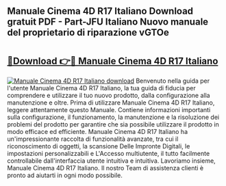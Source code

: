 ## Manuale Cinema 4D R17 Italiano Download gratuit PDF - Part-JFU Italiano Nuovo manuale del proprietario di riparazione vGTOe

# <h2><a href="http://dfdxpo.blite.top/?on=Manuale+Cinema+4D+R17+Italiano">🔗Download 👉🔴 Manuale Cinema 4D R17 Italiano</a></h2>

[![Manuale Cinema 4D R17 Italiano download](https://i.imgur.com/lujVjoI.png)](http://dfdxpo.blite.top/?on=Manuale+Cinema+4D+R17+Italiano)
Benvenuto nella guida per l'utente Manuale Cinema 4D R17 Italiano, la tua guida di fiducia per comprendere e utilizzare il tuo nuovo prodotto, dalla configurazione alla manutenzione e oltre. Prima di utilizzare Manuale Cinema 4D R17 Italiano, leggere attentamente questo Manuale. Contiene informazioni importanti sulla configurazione, il funzionamento, la manutenzione e la risoluzione dei problemi del prodotto per garantire che sia possibile utilizzare il prodotto in modo efficace ed efficiente. Manuale Cinema 4D R17 Italiano ha un'impressionante raccolta di funzionalità avanzate, tra cui il riconoscimento di oggetti, la scansione Delle Impronte Digitali, le impostazioni personalizzabili e L'Accesso multiutente, il tutto facilmente controllabile dall'interfaccia utente intuitiva e intuitiva. Lavoriamo insieme, Manuale Cinema 4D R17 Italiano. Il nostro Team di assistenza clienti è pronto ad aiutarti in ogni modo possibile.
